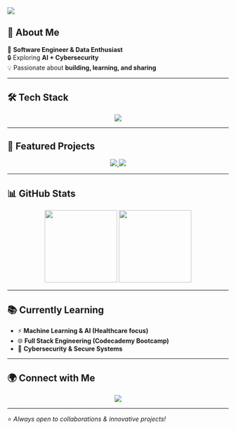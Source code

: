 <!-- Banner opzionale: puoi sostituirlo con una tua immagine personalizzata -->
<img src="https://capsule-render.vercel.app/api?type=waving&color=0:00c6ff,100:0072ff&height=200&section=header&text=Matteo%20Rossato&fontSize=50&fontColor=ffffff&animation=twinkling" />

## 👋 About Me
🚀 **Software Engineer & Data Enthusiast**  
🔒 Exploring **AI + Cybersecurity**  
💡 Passionate about **building, learning, and sharing**  

---

## 🛠 Tech Stack
<p align="center">
  <img src="https://skillicons.dev/icons?i=python,js,react,nodejs,express,java,c,mysql,postgresql,git,docker,linux" />
</p>

---

## 🌟 Featured Projects
<p align="center">
  <a href="https://github.com/MatteoRossato/WebApp-Meteo-html-css-js">
    <img src="https://github-readme-stats.vercel.app/api/pin/?username=MatteoRossato&repo=WebApp-Meteo-html-css-js&theme=tokyonight" />
  </a>
  <a href="https://github.com/MatteoRossato/PROJECT--TicTacGame">
    <img src="https://github-readme-stats.vercel.app/api/pin/?username=MatteoRossato&repo=PROJECT--TicTacGame&theme=tokyonight" />
  </a>
</p>



---

## 📊 GitHub Stats
<p align="center">
  <img src="https://github-readme-stats.vercel.app/api?username=MatteoRossato&show_icons=true&theme=tokyonight&hide_border=true" height="165" />
  <img src="https://github-readme-stats.vercel.app/api/top-langs/?username=MatteoRossato&layout=compact&theme=tokyonight&hide_border=true" height="165" />
</p>

---

## 📚 Currently Learning
- ⚡ **Machine Learning & AI (Healthcare focus)**  
- 🌐 **Full Stack Engineering (Codecademy Bootcamp)**  
- 🔐 **Cybersecurity & Secure Systems**  

---

## 🌍 Connect with Me
<p align="center">
  <a href="https://www.linkedin.com/in/mttross/">
    <img src="https://img.shields.io/badge/LinkedIn-0077B5?style=for-the-badge&logo=linkedin&logoColor=white"/>
  </a>
  <a href="matteorossato95@gmail.com>
    <img src="https://img.shields.io/badge/Email-D14836?style=for-the-badge&logo=gmail&logoColor=white"/>
  </a>
</p>

---

⭐ *Always open to collaborations & innovative projects!*
